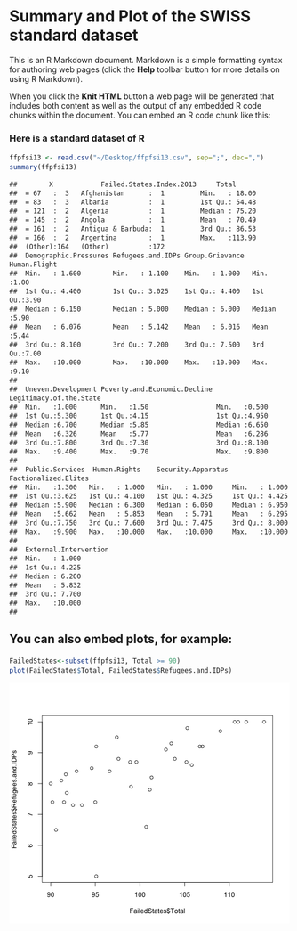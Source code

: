 Summary and Plot of the SWISS standard dataset
========================================================

This is an R Markdown document. Markdown is a simple formatting syntax for authoring web pages (click the **Help** toolbar button for more details on using R Markdown).

When you click the **Knit HTML** button a web page will be generated that includes both content as well as the output of any embedded R code chunks within the document. You can embed an R code chunk like this:


### Here is a standard dataset of R



```r
ffpfsi13 <- read.csv("~/Desktop/ffpfsi13.csv", sep=";", dec=",")
summary(ffpfsi13)
```

```
##        X            Failed.States.Index.2013     Total       
##  = 67   :  3   Afghanistan      :  1         Min.   : 18.00  
##  = 83   :  3   Albania          :  1         1st Qu.: 54.48  
##  = 121  :  2   Algeria          :  1         Median : 75.20  
##  = 145  :  2   Angola           :  1         Mean   : 70.49  
##  = 161  :  2   Antigua & Barbuda:  1         3rd Qu.: 86.53  
##  = 166  :  2   Argentina        :  1         Max.   :113.90  
##  (Other):164   (Other)          :172                         
##  Demographic.Pressures Refugees.and.IDPs Group.Grievance   Human.Flight 
##  Min.   : 1.600        Min.   : 1.100    Min.   : 1.000   Min.   :1.00  
##  1st Qu.: 4.400        1st Qu.: 3.025    1st Qu.: 4.400   1st Qu.:3.90  
##  Median : 6.150        Median : 5.000    Median : 6.000   Median :5.90  
##  Mean   : 6.076        Mean   : 5.142    Mean   : 6.016   Mean   :5.44  
##  3rd Qu.: 8.100        3rd Qu.: 7.200    3rd Qu.: 7.500   3rd Qu.:7.00  
##  Max.   :10.000        Max.   :10.000    Max.   :10.000   Max.   :9.10  
##                                                                         
##  Uneven.Development Poverty.and.Economic.Decline Legitimacy.of.the.State
##  Min.   :1.000      Min.   :1.50                 Min.   :0.500          
##  1st Qu.:5.300      1st Qu.:4.15                 1st Qu.:4.950          
##  Median :6.700      Median :5.85                 Median :6.650          
##  Mean   :6.326      Mean   :5.77                 Mean   :6.286          
##  3rd Qu.:7.800      3rd Qu.:7.30                 3rd Qu.:8.100          
##  Max.   :9.400      Max.   :9.70                 Max.   :9.800          
##                                                                         
##  Public.Services  Human.Rights    Security.Apparatus Factionalized.Elites
##  Min.   :1.300   Min.   : 1.000   Min.   : 1.000     Min.   : 1.000      
##  1st Qu.:3.625   1st Qu.: 4.100   1st Qu.: 4.325     1st Qu.: 4.425      
##  Median :5.900   Median : 6.300   Median : 6.050     Median : 6.950      
##  Mean   :5.662   Mean   : 5.853   Mean   : 5.791     Mean   : 6.295      
##  3rd Qu.:7.750   3rd Qu.: 7.600   3rd Qu.: 7.475     3rd Qu.: 8.000      
##  Max.   :9.900   Max.   :10.000   Max.   :10.000     Max.   :10.000      
##                                                                          
##  External.Intervention
##  Min.   : 1.000       
##  1st Qu.: 4.225       
##  Median : 6.200       
##  Mean   : 5.832       
##  3rd Qu.: 7.700       
##  Max.   :10.000       
## 
```

## You can also embed plots, for example:


```r
FailedStates<-subset(ffpfsi13, Total >= 90)
plot(FailedStates$Total, FailedStates$Refugees.and.IDPs)
```

![plot of chunk unnamed-chunk-2](figure/unnamed-chunk-2-1.png) 

